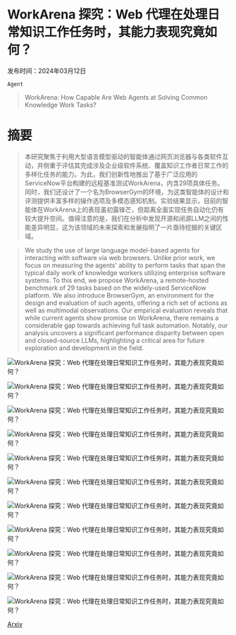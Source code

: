 # WorkArena 探究：Web 代理在处理日常知识工作任务时，其能力表现究竟如何？

发布时间：2024年03月12日

`Agent`

> WorkArena: How Capable Are Web Agents at Solving Common Knowledge Work Tasks?

# 摘要

> 本研究聚焦于利用大型语言模型驱动的智能体通过网页浏览器与各类软件互动，并侧重于评估其完成涉及企业级软件系统、覆盖知识工作者日常工作的多样化任务的能力。为此，我们创新性地推出了基于广泛应用的ServiceNow平台构建的远程基准测试WorkArena，内含29项具体任务。同时，我们还设计了一个名为BrowserGym的环境，为这类智能体的设计和评测提供丰富多样的操作选项及多模态感知机制。实验结果显示，目前的智能体在WorkArena上的表现虽初露锋芒，但距离全面实现任务自动化仍有较大提升空间。值得注意的是，我们在分析中发现开源和闭源LLM之间的性能差异明显，这为该领域的未来探索和发展指明了一片亟待挖掘的关键区域。

> We study the use of large language model-based agents for interacting with software via web browsers. Unlike prior work, we focus on measuring the agents' ability to perform tasks that span the typical daily work of knowledge workers utilizing enterprise software systems. To this end, we propose WorkArena, a remote-hosted benchmark of 29 tasks based on the widely-used ServiceNow platform. We also introduce BrowserGym, an environment for the design and evaluation of such agents, offering a rich set of actions as well as multimodal observations. Our empirical evaluation reveals that while current agents show promise on WorkArena, there remains a considerable gap towards achieving full task automation. Notably, our analysis uncovers a significant performance disparity between open and closed-source LLMs, highlighting a critical area for future exploration and development in the field.

![WorkArena 探究：Web 代理在处理日常知识工作任务时，其能力表现究竟如何？](../../../paper_images/2403.07718/snowoverview.jpg)

![WorkArena 探究：Web 代理在处理日常知识工作任务时，其能力表现究竟如何？](../../../paper_images/2403.07718/x1.png)

![WorkArena 探究：Web 代理在处理日常知识工作任务时，其能力表现究竟如何？](../../../paper_images/2403.07718/x2.png)

![WorkArena 探究：Web 代理在处理日常知识工作任务时，其能力表现究竟如何？](../../../paper_images/2403.07718/x3.png)

![WorkArena 探究：Web 代理在处理日常知识工作任务时，其能力表现究竟如何？](../../../paper_images/2403.07718/x4.png)

![WorkArena 探究：Web 代理在处理日常知识工作任务时，其能力表现究竟如何？](../../../paper_images/2403.07718/x5.png)

![WorkArena 探究：Web 代理在处理日常知识工作任务时，其能力表现究竟如何？](../../../paper_images/2403.07718/x6.png)

![WorkArena 探究：Web 代理在处理日常知识工作任务时，其能力表现究竟如何？](../../../paper_images/2403.07718/x7.png)

![WorkArena 探究：Web 代理在处理日常知识工作任务时，其能力表现究竟如何？](../../../paper_images/2403.07718/x8.png)

![WorkArena 探究：Web 代理在处理日常知识工作任务时，其能力表现究竟如何？](../../../paper_images/2403.07718/x9.png)

![WorkArena 探究：Web 代理在处理日常知识工作任务时，其能力表现究竟如何？](../../../paper_images/2403.07718/x10.png)

[Arxiv](https://arxiv.org/abs/2403.07718)